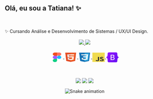 


## Olá, eu sou a Tatiana! ✨
</br>
</br>
✨ Cursando Análise e Desenvolvimento de Sistemas / UX/UI Design.
</br>
</br>
<div align="center">
  <a href="https://github.com/tatyyukie">
  <img width="40%" src="https://github-readme-stats.vercel.app/api?username=tatyyukie&show_icons=true&theme=tokyonight&include_all_commits=true&count_private=true"/>
  <img width="40%" src="https://github-readme-stats.vercel.app/api/top-langs/?username=tatyyukie&layout=compact&langs_count=7&theme=tokyonight"/>
</div>  
<div align="center" style="display: inline_block"><br>
  <img align="center" alt="Taty-Figma" height="30" width="40" src="https://raw.githubusercontent.com/devicons/devicon/master/icons/figma/figma-original.svg">
  <img align="center" alt="Taty-HTML" height="30" width="40" src="https://raw.githubusercontent.com/devicons/devicon/master/icons/html5/html5-original.svg">
  <img align="center" alt="Taty-CSS" height="30" width="40" src="https://raw.githubusercontent.com/devicons/devicon/master/icons/css3/css3-original.svg">
  <img align="center" alt="Taty-JS" height="30" width="40" src="https://github.com/devicons/devicon/blob/master/icons/javascript/javascript-original.svg">
  <img align="center" alt="Taty-Bootstrap" height="40" width="40" src="https://github.com/devicons/devicon/blob/master/icons/bootstrap/bootstrap-original.svg">
</div>
  
  ##
 
  </br>
<div align="center">
   <a href="https://www.linkedin.com/in/tatiana-motoyama/" target="_blank"><img src="https://img.shields.io/badge/-LinkedIn-%230077B5?style=for-the-badge&logo=linkedin&logoColor=white" target="_blank"></a> 
  <a href = "mailto:tatyy-yukie@hotmail.com"><img src="https://img.shields.io/badge/Microsoft_Outlook-0078D4?style=for-the-badge&logo=microsoft-outlook&logoColor=white" target="_blank"></a>
  <a href = "mailto:taty.yukie4694@gmail.com"><img src="https://img.shields.io/badge/-Gmail-%23333?style=for-the-badge&logo=gmail&logoColor=white" target="_blank"></a>
 
  ![Snake animation](https://github.com/tatyyukie/tatyyukie/blob/output/github-contribution-grid-snake.svg)
 
</div>
